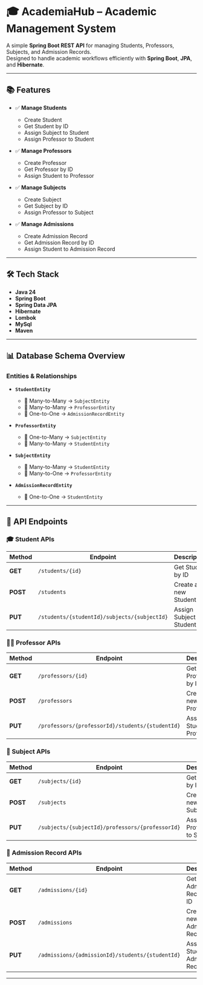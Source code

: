 # 🎓 AcademiaHub – Academic Management System

A simple **Spring Boot REST API** for managing Students, Professors, Subjects, and Admission Records.  
Designed to handle academic workflows efficiently with **Spring Boot**, **JPA**, and **Hibernate**.

---

## 📚 Features

- ✅ **Manage Students**
  - Create Student
  - Get Student by ID
  - Assign Subject to Student
  - Assign Professor to Student

- ✅ **Manage Professors**
  - Create Professor
  - Get Professor by ID
  - Assign Student to Professor

- ✅ **Manage Subjects**
  - Create Subject
  - Get Subject by ID
  - Assign Professor to Subject

- ✅ **Manage Admissions**
  - Create Admission Record
  - Get Admission Record by ID
  - Assign Student to Admission Record

---

## 🛠️ Tech Stack

- **Java 24**
- **Spring Boot**
- **Spring Data JPA**
- **Hibernate**
- **Lombok**
- **MySql**
- **Maven**

---

## 📊 Database Schema Overview

### Entities & Relationships
- **`StudentEntity`**
  - 🎯 Many-to-Many → `SubjectEntity`
  - 🎯 Many-to-Many → `ProfessorEntity`
  - 🎯 One-to-One → `AdmissionRecordEntity`
  
- **`ProfessorEntity`**
  - 🎯 One-to-Many → `SubjectEntity`
  - 🎯 Many-to-Many → `StudentEntity`

- **`SubjectEntity`**
  - 🎯 Many-to-Many → `StudentEntity`
  - 🎯 Many-to-One → `ProfessorEntity`

- **`AdmissionRecordEntity`**
  - 🎯 One-to-One → `StudentEntity`

---

## 📌 API Endpoints

### 🎓 Student APIs
| Method | Endpoint | Description |
|--------|----------|-------------|
| **GET** | `/students/{id}` | Get Student by ID |
| **POST** | `/students` | Create a new Student |
| **PUT** | `/students/{studentId}/subjects/{subjectId}` | Assign Subject to Student |

### 👨‍🏫 Professor APIs
| Method | Endpoint | Description |
|--------|----------|-------------|
| **GET** | `/professors/{id}` | Get Professor by ID |
| **POST** | `/professors` | Create a new Professor |
| **PUT** | `/professors/{professorId}/students/{studentId}` | Assign Student to Professor |

### 📖 Subject APIs
| Method | Endpoint | Description |
|--------|----------|-------------|
| **GET** | `/subjects/{id}` | Get Subject by ID |
| **POST** | `/subjects` | Create a new Subject |
| **PUT** | `/subjects/{subjectId}/professors/{professorId}` | Assign Professor to Subject |

### 🏫 Admission Record APIs
| Method | Endpoint | Description |
|--------|----------|-------------|
| **GET** | `/admissions/{id}` | Get Admission Record by ID |
| **POST** | `/admissions` | Create a new Admission Record |
| **PUT** | `/admissions/{admissionId}/students/{studentId}` | Assign Student to Admission Record |

---
